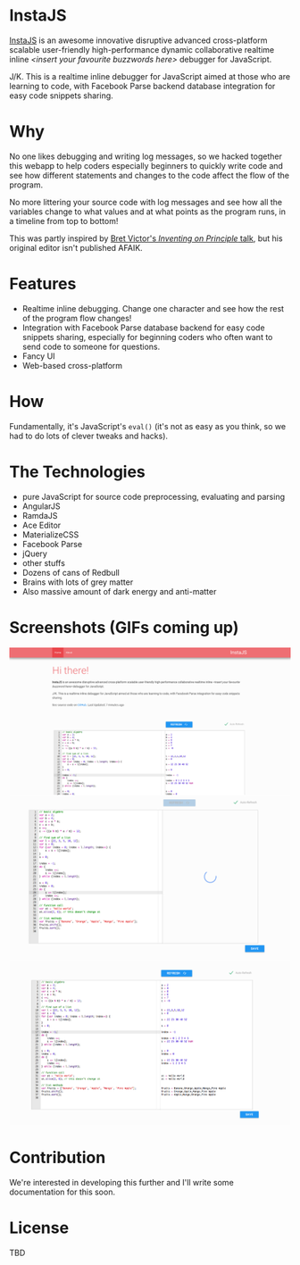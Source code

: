 # InstaJS
[InstaJS](http://sonpham.me/r/instajs) is an awesome innovative disruptive advanced cross-platform scalable user-friendly high-performance dynamic collaborative realtime inline _&lt;insert your favourite buzzwords here&gt;_ debugger for JavaScript.

J/K. This is a realtime inline debugger for JavaScript aimed at those who are learning to code, with Facebook Parse backend database integration for easy code snippets sharing.

# Why
No one likes debugging and writing log messages, so we hacked together this webapp to help coders especially beginners to quickly write code and see how different statements and changes to the code affect the flow of the program.

No more littering your source code with log messages and see how all the variables change to what values and at what points as the program runs, in a timeline from top to bottom!

This was partly inspired by [Bret Victor's _Inventing on Principle_ talk](https://www.youtube.com/watch?v=PUv66718DII), but his original editor isn't published AFAIK.

# Features
* Realtime inline debugging. Change one character and see how the rest of the program flow changes!
* Integration with Facebook Parse database backend for easy code snippets sharing, especially for beginning coders who often want to send code to someone for questions.
* Fancy UI
* Web-based cross-platform

# How
Fundamentally, it's JavaScript's `eval()` (it's not as easy as you think, so we had to do lots of clever tweaks and hacks).

# The Technologies
* pure JavaScript for source code preprocessing, evaluating and parsing
* AngularJS
* RamdaJS
* Ace Editor
* MaterializeCSS
* Facebook Parse
* jQuery
* other stuffs
 * Dozens of cans of Redbull
 * Brains with lots of grey matter
 * Also massive amount of dark energy and anti-matter

# Screenshots (GIFs coming up)

![screenshot1](https://raw.githubusercontent.com/sonph/hackutds15/gh-pages/screenshots/1.png)
![screenshot2](https://raw.githubusercontent.com/sonph/hackutds15/gh-pages/screenshots/2.png)
![screenshot3](https://raw.githubusercontent.com/sonph/hackutds15/gh-pages/screenshots/3.png)

# Contribution
We're interested in developing this further and I'll write some documentation for this soon.

# License
TBD